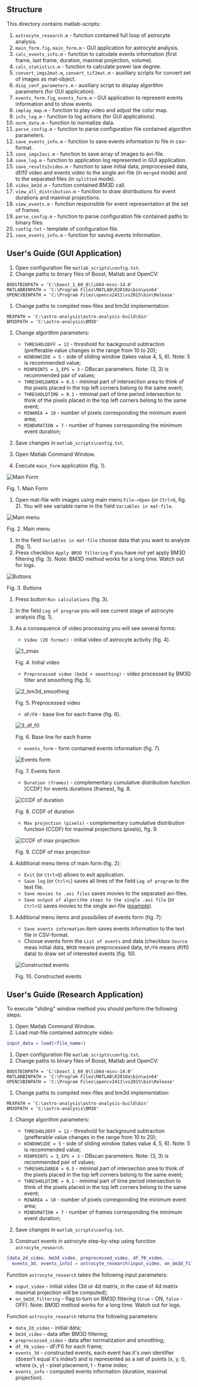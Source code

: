 ## Structure

This directory contains matlab-scripts:

  1. `astrocyte_research.m` - function contained full loop of astrocyte analysis.
  1. `main_form.fig`, `main_form.m` - GUI application for astrocyte analysis.
  1. `calc_events_info.m` - function to calculate events information (first frame, 
     last frame, duration, maximal projection, volume).
  1. `calc_statistics.m` - function to calculate power law degree.
  1. `convert_imgs2mat.m`, `convert_tif2mat.m` - auxiliary scripts for convert
     set of images as mat-object.
  1. `disp_conf_parameters.m` - auxiliary script to display algorithm parameters
     (for GUI application).
  1. `events_form.fig`, `events_form.m` - GUI application to represent
     events information and to show events.
  1. `implay_map.m` - function to play video and adjust the color map.
  1. `info_log.m` - function to log actions (for GUI applications).
  1. `norm_data.m` - function to normalize data.
  1. `parse_config.m` - function to parse configuration file contained algorithm
     parameters.
  1. `save_events_info.m` - function to save events information to file in csv-format.
  1. `save_imgs2avi.m` - function to save array of images to avi-file.
  1. `save_log.m` - function to application log represented in GUI application.
  1. `save_results2video.m` - function to save initial data, preprocessed data, df/f0 video
     and events video to the single avi-file (in `merged` mode) and to the separated files
     (in `splitted` mode).
  1. `video_bm3d.m` - function contained BM3D call.
  1. `view_all_distribution.m` - function to draw distributions for event
     durations and maximal projections.
  1. `view_events.m` - function responsible for event representation at
     the set of frames.
  1. `parse_config.m` - function to parse configuration file contained
     paths to binary files.
  1. `config.txt` - template of configuration file.
  1. `save_events_info.m` - function for saving events information.

## User's Guide (GUI Application)

  1. Open configuration file `matlab_scripts\config.txt`.  
  1. Change paths to binary files of Boost, Matlab and OpenCV:
  
  ```
  BOOSTBINPATH = 'C:\boost_1_60_0\lib64-msvc-14.0'
  MATLABBINPATH = 'C:\Program Files\MATLAB\R2010a\bin\win64'
  OPENCVBINPATH = 'C:\Program Files\opencv2411\vs2015\bin\Release'
  ```
  
  1. Change paths to compiled mex-files and bm3d implementation:
  
  ```
  MEXPATH = 'C:\astro-analysis\astro-analysis-build\bin'
  BM3DPATH = 'C:\astro-analysis\BM3D'
  ```
  
  1. Change algorithm parameters:
  
     - `THRESHOLDDFF = 12` - threshold for background subtraction
        (prefferable value changes in the range from 10 to 20);
     - `WINDOWSIDE = 5` - side of sliding window (takes value 4, 5, 6).
        Note: 5 is recommended value;
     - `MINPOINTS = 3`, `EPS = 3` - DBscan parameters. Note: (3, 3)
        is recommended pair of values;
     - `THRESHOLDAREA = 0.5` - minimal part of intersection area to think
        of the pixels placed in the top left corners belong to the same event;
     - `THRESHOLDTIME = 0.1` - minimal part of time period intersection to think
        of the pixels placed in the top left corners belong to the same event;
     - `MINAREA = 10` - number of pixels corresponding the minimum event area;
     - `MINDURATION = 7` - number of frames corresponding the minimum event duration;
  
  1. Save changes in `matlab_scripts\config.txt`.  
  1. Open Matlab Command Window.
  1. Execute `main_form` application (fig. 1).
  
  ![Main Form](imgs/mainform.jpg)
  
  Fig. 1. Main Form
  
  1. Open mat-file with images using main menu `File->Open` (or `Ctrl+O`, fig. 2).
     You will see variable name in the field `Variables in mat-file`.
  
  ![Main menu](imgs/mainmenu.jpg)
  
  Fig. 2. Main menu
  
  1. In the field `Variables in mat-file` choose data that you want
     to analyze (fig. 1).
  1. Press checkbox `Apply BM3D filtering` if you have not yet apply BM3D
     filtering (fig. 3). Note: BM3D method works for a long time. Watch out
     for logs.
  
  ![Buttons](imgs/buttons.jpg)
  
  Fig. 3. Buttons
  
  1. Press button `Run calculations` (fig. 3).
  1. In the field `Log of program` you will see current stage
     of astrocyte analysis (fig. 1).
  1. As a consequence of video processing you will see several forms:
  
     - `Video (2D format)` - initial video of astrocyte activity (fig. 4).
     
     ![1_zmax](imgs/1_zmax.jpg)
     
     Fig. 4. Initial video
     
     - `Preprocessed video (bm3d + smoothing)` - video processed by BM3D filter
       and smoothing (fig. 5).
     
     ![2_bm3d_smoothing](imgs/2_bm3d_smoothing.jpg)
     
     Fig. 5. Preprocessed video
       
     - `dF/F0` - base line for each frame (fig. 6).
     
     ![3_df_f0](imgs/3_df_f0.jpg)
     
     Fig. 6. Base line for each frame
     
     - `events_form` - form contained events information (fig. 7).
     
     ![Events form](imgs/events_form.jpg)
     
     Fig. 7. Events form
     
     - `Duration (frames)` - complementary cumulative distribution function (CCDF)
       for events durations (frames), fig. 8.
     
     ![CCDF of duration](imgs/ccdf_duration.jpg)
     
     Fig. 8. CCDF of duration
              
     - `Max projection (pixels)` - complementary cumulative distribution
       function (CCDF) for maximal projections (pixels), fig. 9.
     
     ![CCDF of max projection](imgs/ccdf_max_proj.jpg)
     
     Fig. 9. CCDF of max projection
       
       
  1. Additional menu items of main form (fig. 2):
  
     - `Exit` (or `Ctrl+Q`) allows to exit application.
     - `Save log` (or `Ctrl+L`) saves all lines of the field `Log of program` to the text file.
     - `Save movies to .avi files` saves movies to the separated avi-files.
     - `Save output of algorithm steps to the single .avi file` (or `Ctrl+S`) saves movies
       to the single avi-file ([example](https://yadi.sk/i/tTnVzfZbsBX9o)).
  
  1. Additional menu items and possibilies of events form (fig. 7):
  
     - `Save events information` item saves events information to the text file in CSV-format.
     - Choose events form the `List of events` and data (checkbox `Source` meas initial data,
       `BM3D` means preprocessed data, `DF/F0` means df/f0 data) to draw set of interested
       events (fig. 10).
       
     ![Constructed events](imgs/events.jpg)
     
     Fig. 10. Constructed events
            
  

## User's Guide (Research Application)

To execute "sliding" window method you should perform the following steps:

  1. Open Matlab Command Window.
  1. Load mat-file contained astrocyte video:
  
  ```matlab
  input_data = load(<file_name>)
  ```
  
  1. Open configuration file `matlab_scripts\config.txt`.  
  1. Change paths to binary files of Boost, Matlab and OpenCV:
  
  ```
  BOOSTBINPATH = 'C:\boost_1_60_0\lib64-msvc-14.0'
  MATLABBINPATH = 'C:\Program Files\MATLAB\R2010a\bin\win64'
  OPENCVBINPATH = 'C:\Program Files\opencv2411\vs2015\bin\Release'
  ```
  
  1. Change paths to compiled mex-files and bm3d implementation:
  
  ```
  MEXPATH = 'C:\astro-analysis\astro-analysis-build\bin'
  BM3DPATH = 'C:\astro-analysis\BM3D'
  ```
  
  1. Change algorithm parameters:
  
     - `THRESHOLDDFF = 12` - threshold for background subtraction
        (prefferable value changes in the range from 10 to 20);
     - `WINDOWSIDE = 5` - side of sliding window (takes value 4, 5, 6).
        Note: 5 is recommended value;
     - `MINPOINTS = 3`, `EPS = 3` - DBscan parameters. Note: (3, 3)
        is recommended pair of values;
     - `THRESHOLDAREA = 0.5` - minimal part of intersection area to think
        of the pixels placed in the top left corners belong to the same event;
     - `THRESHOLDTIME = 0.1` - minimal part of time period intersection to think
        of the pixels placed in the top left corners belong to the same event;
     - `MINAREA = 10` - number of pixels corresponding the minimum event area;
     - `MINDURATION = 7` - number of frames corresponding the minimum event duration;
  
  1. Save changes in `matlab_scripts\config.txt`.  
  1. Construct events in astrocyte step-by-step using function `astrocyte_research`.
  
  ```matlab
  [data_2d_video, bm3d_video, preprocessed_video, df_f0_video, ...
    events_3d, events_info] = astrocyte_research(input_video, on_bm3d_filtering);
  ```
  
  
  Function `astrocyte_research` takes the following input parameters:
  
   - `input_video` - initial video (3d or 4d matrix, in the case of 4d matrix
     maximal projection will be computed);
   - `on_bm3d_filtering` - flag to turn on BM3D filtering (`true` - ON, `false` - OFF).
     Note: BM3D method works for a long time. Watch out for logs.
  
  
  Function `astrocyte_research` returns the following parameters:
  
   - `data_2d_video` - initial data;
   - `bm3d_video` - data after BM3D filtering;
   - `preprocessed_video` - data after normalization and smoothing;
   - `df_f0_video` - dF/F0 for each frame;
   - `events_3d` - constructed events, each event has it's own identifier (doesn't equal
     it's index!) and is represented as a set of points (x, y, t), where
     (x, y) - pixel placement, t - frame index;
   - `events_info` - computed events information (duration, maximal projection).
  
     